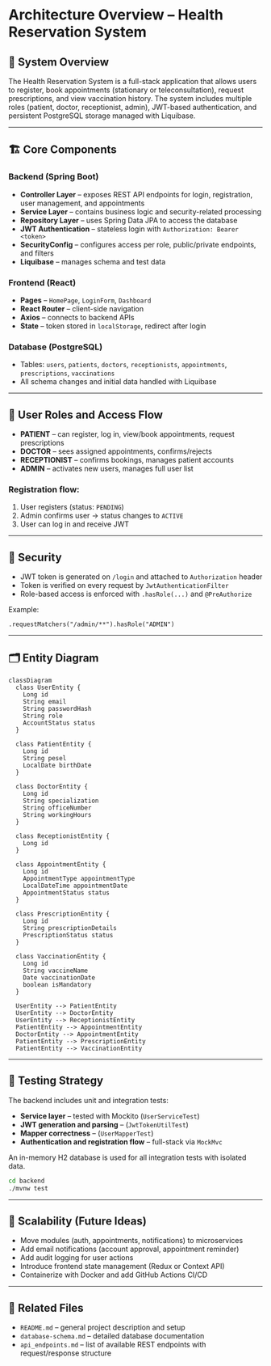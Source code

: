 
# Architecture Overview – Health Reservation System

## 🧩 System Overview

The Health Reservation System is a full-stack application that allows users to register, book appointments (stationary or teleconsultation), request prescriptions, and view vaccination history. The system includes multiple roles (patient, doctor, receptionist, admin), JWT-based authentication, and persistent PostgreSQL storage managed with Liquibase.

---

## 🏗️ Core Components

### Backend (Spring Boot)
- **Controller Layer** – exposes REST API endpoints for login, registration, user management, and appointments
- **Service Layer** – contains business logic and security-related processing
- **Repository Layer** – uses Spring Data JPA to access the database
- **JWT Authentication** – stateless login with `Authorization: Bearer <token>`
- **SecurityConfig** – configures access per role, public/private endpoints, and filters
- **Liquibase** – manages schema and test data

### Frontend (React)
- **Pages** – `HomePage`, `LoginForm`, `Dashboard`
- **React Router** – client-side navigation
- **Axios** – connects to backend APIs
- **State** – token stored in `localStorage`, redirect after login

### Database (PostgreSQL)
- Tables: `users`, `patients`, `doctors`, `receptionists`, `appointments`, `prescriptions`, `vaccinations`
- All schema changes and initial data handled with Liquibase

---

## 👤 User Roles and Access Flow

- **PATIENT** – can register, log in, view/book appointments, request prescriptions
- **DOCTOR** – sees assigned appointments, confirms/rejects
- **RECEPTIONIST** – confirms bookings, manages patient accounts
- **ADMIN** – activates new users, manages full user list

### Registration flow:
1. User registers (status: `PENDING`)
2. Admin confirms user → status changes to `ACTIVE`
3. User can log in and receive JWT

---

## 🔐 Security

- JWT token is generated on `/login` and attached to `Authorization` header
- Token is verified on every request by `JwtAuthenticationFilter`
- Role-based access is enforced with `.hasRole(...)` and `@PreAuthorize`

Example:
```
.requestMatchers("/admin/**").hasRole("ADMIN")
```

---

## 🗂️ Entity Diagram

```mermaid
classDiagram
  class UserEntity {
    Long id
    String email
    String passwordHash
    String role
    AccountStatus status
  }

  class PatientEntity {
    Long id
    String pesel
    LocalDate birthDate
  }

  class DoctorEntity {
    Long id
    String specialization
    String officeNumber
    String workingHours
  }

  class ReceptionistEntity {
    Long id
  }

  class AppointmentEntity {
    Long id
    AppointmentType appointmentType
    LocalDateTime appointmentDate
    AppointmentStatus status
  }

  class PrescriptionEntity {
    Long id
    String prescriptionDetails
    PrescriptionStatus status
  }

  class VaccinationEntity {
    Long id
    String vaccineName
    Date vaccinationDate
    boolean isMandatory
  }

  UserEntity --> PatientEntity
  UserEntity --> DoctorEntity
  UserEntity --> ReceptionistEntity
  PatientEntity --> AppointmentEntity
  DoctorEntity --> AppointmentEntity
  PatientEntity --> PrescriptionEntity
  PatientEntity --> VaccinationEntity
```
---

## 🧪 Testing Strategy

The backend includes unit and integration tests:

- **Service layer** – tested with Mockito (`UserServiceTest`)
- **JWT generation and parsing** – (`JwtTokenUtilTest`)
- **Mapper correctness** – (`UserMapperTest`)
- **Authentication and registration flow** – full-stack via `MockMvc`

An in-memory H2 database is used for all integration tests with isolated data.

```bash
cd backend
./mvnw test
```

---

## 🚀 Scalability (Future Ideas)

- Move modules (auth, appointments, notifications) to microservices
- Add email notifications (account approval, appointment reminder)
- Add audit logging for user actions
- Introduce frontend state management (Redux or Context API)
- Containerize with Docker and add GitHub Actions CI/CD

---

## 📁 Related Files
- `README.md` – general project description and setup
- `database-schema.md` – detailed database documentation
- `api_endpoints.md` – list of available REST endpoints with request/response structure


